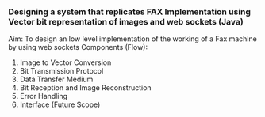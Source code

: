### Designing a system that replicates FAX Implementation using Vector bit representation of images and web sockets (Java)

Aim: To design an low level implementation of the working of a Fax machine by using web sockets
Components (Flow):
1. Image to Vector Conversion
2. Bit Transmission Protocol
3. Data Transfer Medium
4. Bit Reception and Image Reconstruction
5. Error Handling
6. Interface (Future Scope)
